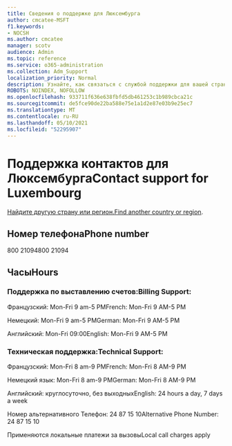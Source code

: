 ```yaml
---
title: Сведения о поддержке для Люксембурга
author: cmcatee-MSFT
f1.keywords:
- NOCSH
ms.author: cmcatee
manager: scotv
audience: Admin
ms.topic: reference
ms.service: o365-administration
ms.collection: Adm_Support
localization_priority: Normal
description: Узнайте, как связаться с службой поддержки для вашей страны или региона.
ROBOTS: NOINDEX, NOFOLLOW
ms.openlocfilehash: 933711f636e638fbfd5db461253c1b989cbca21c
ms.sourcegitcommit: de5fce90de22ba588e75e1a1d2e87e03b9e25ec7
ms.translationtype: MT
ms.contentlocale: ru-RU
ms.lasthandoff: 05/10/2021
ms.locfileid: "52295907"
---
```

# <a name="contact-support-for-luxembourg"></a><span data-ttu-id="df95b-103">Поддержка контактов для Люксембурга</span><span class="sxs-lookup"><span data-stu-id="df95b-103">Contact support for Luxembourg</span></span>

<span data-ttu-id="df95b-104">[Найдите другую страну или регион.](../../business-video/get-help-support.md)</span><span class="sxs-lookup"><span data-stu-id="df95b-104">[Find another country or region](../../business-video/get-help-support.md).</span></span>

## <a name="phone-number"></a><span data-ttu-id="df95b-105">Номер телефона</span><span class="sxs-lookup"><span data-stu-id="df95b-105">Phone number</span></span>
<span data-ttu-id="df95b-106">800 21094</span><span class="sxs-lookup"><span data-stu-id="df95b-106">800 21094</span></span>

## <a name="hours"></a><span data-ttu-id="df95b-107">Часы</span><span class="sxs-lookup"><span data-stu-id="df95b-107">Hours</span></span>
### <a name="billing-support"></a><span data-ttu-id="df95b-108">Поддержка по выставлению счетов:</span><span class="sxs-lookup"><span data-stu-id="df95b-108">Billing Support:</span></span>

<span data-ttu-id="df95b-109">Французский: Mon-Fri 9 am-5 PM</span><span class="sxs-lookup"><span data-stu-id="df95b-109">French: Mon-Fri 9 AM-5 PM</span></span>

<span data-ttu-id="df95b-110">Немецкий: Mon-Fri 9 am-5 PM</span><span class="sxs-lookup"><span data-stu-id="df95b-110">German: Mon-Fri 9 AM-5 PM</span></span>

<span data-ttu-id="df95b-111">Английский: Mon-Fri 09:00</span><span class="sxs-lookup"><span data-stu-id="df95b-111">English: Mon-Fri 9 AM-5 PM</span></span>

### <a name="technical-support"></a><span data-ttu-id="df95b-112">Техническая поддержка:</span><span class="sxs-lookup"><span data-stu-id="df95b-112">Technical Support:</span></span>

<span data-ttu-id="df95b-113">Французский: Mon-Fri 8 am-9 PM</span><span class="sxs-lookup"><span data-stu-id="df95b-113">French: Mon-Fri 8 AM-9 PM</span></span>

<span data-ttu-id="df95b-114">Немецкий язык: Mon-Fri 8 am-9 PM</span><span class="sxs-lookup"><span data-stu-id="df95b-114">German: Mon-Fri 8 AM-9 PM</span></span>

<span data-ttu-id="df95b-115">Английский: круглосуточно, без выходных</span><span class="sxs-lookup"><span data-stu-id="df95b-115">English: 24 hours a day, 7 days a week</span></span>

<span data-ttu-id="df95b-116">Номер альтернативного Телефон: 24 87 15 10</span><span class="sxs-lookup"><span data-stu-id="df95b-116">Alternative Phone Number: 24 87 15 10</span></span>

<span data-ttu-id="df95b-117">Применяются локальные платежи за вызовы</span><span class="sxs-lookup"><span data-stu-id="df95b-117">Local call charges apply</span></span>
